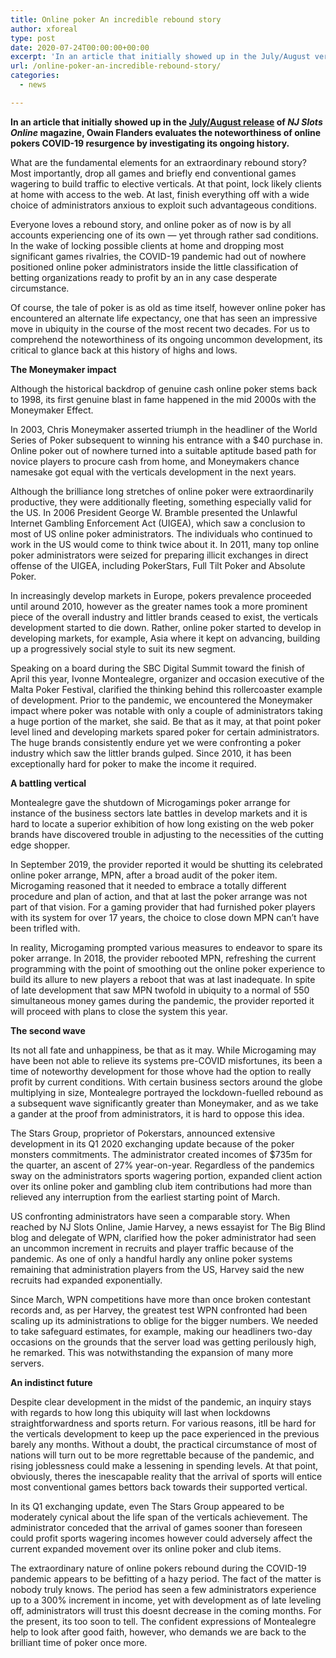 ```yaml
---
title: Online poker An incredible rebound story
author: xforeal 
type: post
date: 2020-07-24T00:00:00+00:00
excerpt: 'In an article that initially showed up in the July/August version of NJ Slots Online magazine, Owain Flanders surveys the centrality of online pokers COVID-19 resurgence by investigating its ongoing history '
url: /online-poker-an-incredible-rebound-story/
categories:
  - news

---
```

**In an article that initially showed up in the [July/August release][1] of _NJ Slots Online_ magazine, Owain Flanders evaluates the noteworthiness of online pokers COVID-19 resurgence by investigating its ongoing history.** 

What are the fundamental elements for an extraordinary rebound story? Most importantly, drop all games and briefly end conventional games wagering to build traffic to elective verticals. At that point, lock likely clients at home with access to the web. At last, finish everything off with a wide choice of administrators anxious to exploit such advantageous conditions. 

Everyone loves a rebound story, and online poker as of now is by all accounts experiencing one of its own &#8212; yet through rather sad conditions. In the wake of locking possible clients at home and dropping most significant games rivalries, the COVID-19 pandemic had out of nowhere positioned online poker administrators inside the little classification of betting organizations ready to profit by an in any case desperate circumstance. 

Of course, the tale of poker is as old as time itself, however online poker has encountered an alternate life expectancy, one that has seen an impressive move in ubiquity in the course of the most recent two decades. For us to comprehend the noteworthiness of its ongoing uncommon development, its critical to glance back at this history of highs and lows. 

**The Moneymaker impact** 

Although the historical backdrop of genuine cash online poker stems back to 1998, its first genuine blast in fame happened in the mid 2000s with the Moneymaker Effect. 

In 2003, Chris Moneymaker asserted triumph in the headliner of the World Series of Poker subsequent to winning his entrance with a $40 purchase in. Online poker out of nowhere turned into a suitable aptitude based path for novice players to procure cash from home, and Moneymakers chance namesake got equal with the verticals development in the next years. 

Although the brilliance long stretches of online poker were extraordinarily productive, they were additionally fleeting, something especially valid for the US. In 2006 President George W. Bramble presented the Unlawful Internet Gambling Enforcement Act (UIGEA), which saw a conclusion to most of US online poker administrators. The individuals who continued to work in the US would come to think twice about it. In 2011, many top online poker administrators were seized for preparing illicit exchanges in direct offense of the UIGEA, including PokerStars, Full Tilt Poker and Absolute Poker. 

In increasingly develop markets in Europe, pokers prevalence proceeded until around 2010, however as the greater names took a more prominent piece of the overall industry and littler brands ceased to exist, the verticals development started to die down. Rather, online poker started to develop in developing markets, for example, Asia where it kept on advancing, building up a progressively social style to suit its new segment. 

Speaking on a board during the SBC Digital Summit toward the finish of April this year, Ivonne Montealegre, organizer and occasion executive of the Malta Poker Festival, clarified the thinking behind this rollercoaster example of development. Prior to the pandemic, we encountered the Moneymaker impact where poker was notable with only a couple of administrators taking a huge portion of the market, she said. Be that as it may, at that point poker level lined and developing markets spared poker for certain administrators. The huge brands consistently endure yet we were confronting a poker industry which saw the littler brands gulped. Since 2010, it has been exceptionally hard for poker to make the income it required. 

**A battling vertical** 

Montealegre gave the shutdown of Microgamings poker arrange for instance of the business sectors late battles in develop markets and it is hard to locate a superior exhibition of how long existing on the web poker brands have discovered trouble in adjusting to the necessities of the cutting edge shopper. 

In September 2019, the provider reported it would be shutting its celebrated online poker arrange, MPN, after a broad audit of the poker item. Microgaming reasoned that it needed to embrace a totally different procedure and plan of action, and that at last the poker arrange was not part of that vision. For a gaming provider that had furnished poker players with its system for over 17 years, the choice to close down MPN can&#8217;t have been trifled with. 

In reality, Microgaming prompted various measures to endeavor to spare its poker arrange. In 2018, the provider rebooted MPN, refreshing the current programming with the point of smoothing out the online poker experience to build its allure to new players a reboot that was at last inadequate. In spite of late development that saw MPN twofold in ubiquity to a normal of 550 simultaneous money games during the pandemic, the provider reported it will proceed with plans to close the system this year. 

**The second wave** 

Its not all fate and unhappiness, be that as it may. While Microgaming may have been not able to relieve its systems pre-COVID misfortunes, its been a time of noteworthy development for those whove had the option to really profit by current conditions. With certain business sectors around the globe multiplying in size, Montealegre portrayed the lockdown-fuelled rebound as a subsequent wave significantly greater than Moneymaker, and as we take a gander at the proof from administrators, it is hard to oppose this idea. 

The Stars Group, proprietor of Pokerstars, announced extensive development in its Q1 2020 exchanging update because of the poker monsters commitments. The administrator created incomes of $735m for the quarter, an ascent of 27&percnt; year-on-year. Regardless of the pandemics sway on the administrators sports wagering portion, expanded client action over its online poker and gambling club item contributions had more than relieved any interruption from the earliest starting point of March. 

US confronting administrators have seen a comparable story. When reached by NJ Slots Online, Jamie Harvey, a news essayist for The Big Blind blog and delegate of WPN, clarified how the poker administrator had seen an uncommon increment in recruits and player traffic because of the pandemic. As one of only a handful hardly any online poker systems remaining that administration players from the US, Harvey said the new recruits had expanded exponentially. 

Since March, WPN competitions have more than once broken contestant records and, as per Harvey, the greatest test WPN confronted had been scaling up its administrations to oblige for the bigger numbers. We needed to take safeguard estimates, for example, making our headliners two-day occasions on the grounds that the server load was getting perilously high, he remarked. This was notwithstanding the expansion of many more servers. 

**An indistinct future** 

Despite clear development in the midst of the pandemic, an inquiry stays with regards to how long this ubiquity will last when lockdowns straightforwardness and sports return. For various reasons, itll be hard for the verticals development to keep up the pace experienced in the previous barely any months. Without a doubt, the practical circumstance of most of nations will turn out to be more regrettable because of the pandemic, and rising joblessness could make a lessening in spending levels. At that point, obviously, theres the inescapable reality that the arrival of sports will entice most conventional games bettors back towards their supported vertical. 

In its Q1 exchanging update, even The Stars Group appeared to be moderately cynical about the life span of the verticals achievement. The administrator conceded that the arrival of games sooner than foreseen could profit sports wagering incomes however could adversely affect the current expanded movement over its online poker and club items. 

The extraordinary nature of online pokers rebound during the COVID-19 pandemic appears to be befitting of a hazy period. The fact of the matter is nobody truly knows. The period has seen a few administrators experience up to a 300&percnt; increment in income, yet with development as of late leveling off, administrators will trust this doesnt decrease in the coming months. For the present, its too soon to tell. The confident expressions of Montealegre help to look after good faith, however, who demands we are back to the brilliant time of poker once more.

 [1]: #